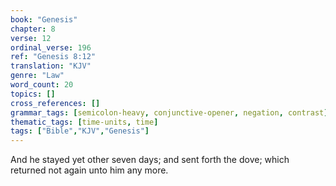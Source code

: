 ```yaml
---
book: "Genesis"
chapter: 8
verse: 12
ordinal_verse: 196
ref: "Genesis 8:12"
translation: "KJV"
genre: "Law"
word_count: 20
topics: []
cross_references: []
grammar_tags: [semicolon-heavy, conjunctive-opener, negation, contrast]
thematic_tags: [time-units, time]
tags: ["Bible","KJV","Genesis"]
---
```

And he stayed yet other seven days; and sent forth the dove; which returned not again unto him any more.
